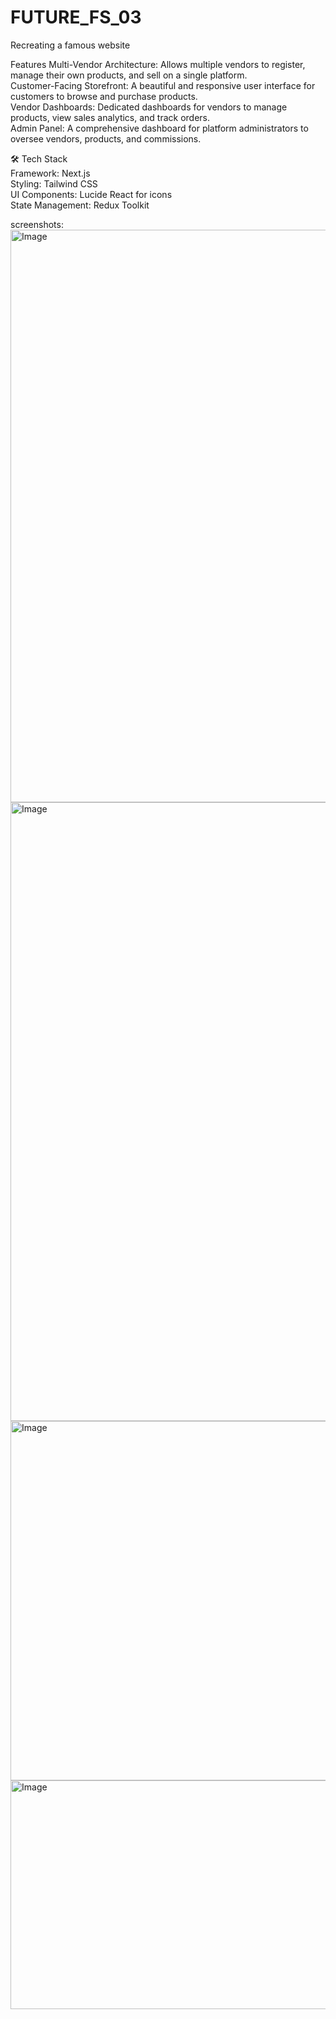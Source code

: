 # FUTURE_FS_03
Recreating a famous website

Features
Multi-Vendor Architecture: Allows multiple vendors to register, manage their own products, and sell on a single platform.
<br>
Customer-Facing Storefront: A beautiful and responsive user interface for customers to browse and purchase products.
<br>
Vendor Dashboards: Dedicated dashboards for vendors to manage products, view sales analytics, and track orders.
<br>
Admin Panel: A comprehensive dashboard for platform administrators to oversee vendors, products, and commissions.
<br>

🛠️ Tech Stack
<br>
Framework: Next.js
<br>
Styling: Tailwind CSS
<br>
UI Components: Lucide React for icons
<br>
State Management: Redux Toolkit
<br>

screenshots:
<br>
<img width="1920" height="916" alt="Image" src="https://github.com/user-attachments/assets/e6900d51-ffcd-4d59-98ec-a916f0878f98" />
<img width="1920" height="990" alt="Image" src="https://github.com/user-attachments/assets/ae144300-a5c7-4df9-b40c-cf98898de758" />
<img width="1920" height="575" alt="Image" src="https://github.com/user-attachments/assets/1fba3fb5-1292-43fd-99ac-26096a36af82" />
<img width="1920" height="366" alt="Image" src="https://github.com/user-attachments/assets/d60d024e-3803-4483-b4cd-d5c97c12f138" />
